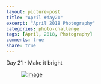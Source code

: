 ```yaml
---
layout: picture-post
title: "April #day21"
excerpt: "April 2018 Photography"
categories: photo-challenge
tags: [April, 2018, Photography]
comments: true
share: true
---
```

Day 21 - Make it bright


<figure>
	<a href="{{site.url}}/images/photo-challenge/april-2018/day21.jpeg"><img src="{{site.url}}/images/photo-challenge/april-2018/day21.jpeg" alt="image"></a>
</figure>
